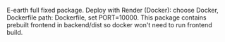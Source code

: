 E-earth full fixed package. Deploy with Render (Docker): choose Docker, Dockerfile path: Dockerfile, set PORT=10000.
This package contains prebuilt frontend in backend/dist so docker won't need to run frontend build.
